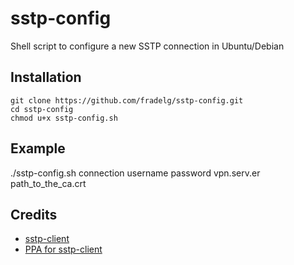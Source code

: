 # sstp-config

Shell script to configure a new SSTP connection in Ubuntu/Debian

## Installation

```
git clone https://github.com/fradelg/sstp-config.git
cd sstp-config
chmod u+x sstp-config.sh
```

## Example

./sstp-config.sh connection username password vpn.serv.er path_to_the_ca.crt


## Credits

- [sstp-client](http://sstp-client.sourceforge.net)
- [PPA for sstp-client](https://launchpad.net/~eivnaes/+archive/ubuntu/network-manager-sstp)
